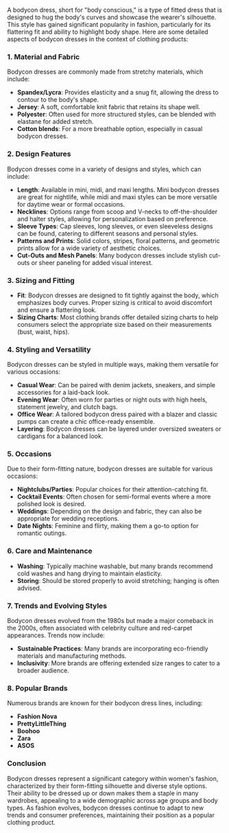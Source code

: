 A bodycon dress, short for "body conscious," is a type of fitted dress that is designed to hug the body's curves and showcase the wearer's silhouette. This style has gained significant popularity in fashion, particularly for its flattering fit and ability to highlight body shape. Here are some detailed aspects of bodycon dresses in the context of clothing products:

### 1. **Material and Fabric**
Bodycon dresses are commonly made from stretchy materials, which include:

- **Spandex/Lycra**: Provides elasticity and a snug fit, allowing the dress to contour to the body's shape.
- **Jersey**: A soft, comfortable knit fabric that retains its shape well.
- **Polyester**: Often used for more structured styles, can be blended with elastane for added stretch.
- **Cotton blends**: For a more breathable option, especially in casual bodycon dresses.

### 2. **Design Features**
Bodycon dresses come in a variety of designs and styles, which can include:

- **Length**: Available in mini, midi, and maxi lengths. Mini bodycon dresses are great for nightlife, while midi and maxi styles can be more versatile for daytime wear or formal occasions.
- **Necklines**: Options range from scoop and V-necks to off-the-shoulder and halter styles, allowing for personalization based on preference.
- **Sleeve Types**: Cap sleeves, long sleeves, or even sleeveless designs can be found, catering to different seasons and personal styles.
- **Patterns and Prints**: Solid colors, stripes, floral patterns, and geometric prints allow for a wide variety of aesthetic choices.
- **Cut-Outs and Mesh Panels**: Many bodycon dresses include stylish cut-outs or sheer paneling for added visual interest.

### 3. **Sizing and Fitting**
- **Fit**: Bodycon dresses are designed to fit tightly against the body, which emphasizes body curves. Proper sizing is critical to avoid discomfort and ensure a flattering look.
- **Sizing Charts**: Most clothing brands offer detailed sizing charts to help consumers select the appropriate size based on their measurements (bust, waist, hips).

### 4. **Styling and Versatility**
Bodycon dresses can be styled in multiple ways, making them versatile for various occasions:

- **Casual Wear**: Can be paired with denim jackets, sneakers, and simple accessories for a laid-back look.
- **Evening Wear**: Often worn for parties or night outs with high heels, statement jewelry, and clutch bags.
- **Office Wear**: A tailored bodycon dress paired with a blazer and classic pumps can create a chic office-ready ensemble.
- **Layering**: Bodycon dresses can be layered under oversized sweaters or cardigans for a balanced look.

### 5. **Occasions**
Due to their form-fitting nature, bodycon dresses are suitable for various occasions:

- **Nightclubs/Parties**: Popular choices for their attention-catching fit.
- **Cocktail Events**: Often chosen for semi-formal events where a more polished look is desired.
- **Weddings**: Depending on the design and fabric, they can also be appropriate for wedding receptions.
- **Date Nights**: Feminine and flirty, making them a go-to option for romantic outings.

### 6. **Care and Maintenance**
- **Washing**: Typically machine washable, but many brands recommend cold washes and hang drying to maintain elasticity.
- **Storing**: Should be stored properly to avoid stretching; hanging is often advised.

### 7. **Trends and Evolving Styles**
Bodycon dresses evolved from the 1980s but made a major comeback in the 2000s, often associated with celebrity culture and red-carpet appearances. Trends now include:

- **Sustainable Practices**: Many brands are incorporating eco-friendly materials and manufacturing methods.
- **Inclusivity**: More brands are offering extended size ranges to cater to a broader audience.

### 8. **Popular Brands**
Numerous brands are known for their bodycon dress lines, including:

- **Fashion Nova**
- **PrettyLittleThing**
- **Boohoo**
- **Zara**
- **ASOS**

### Conclusion
Bodycon dresses represent a significant category within women's fashion, characterized by their form-fitting silhouette and diverse style options. Their ability to be dressed up or down makes them a staple in many wardrobes, appealing to a wide demographic across age groups and body types. As fashion evolves, bodycon dresses continue to adapt to new trends and consumer preferences, maintaining their position as a popular clothing product.